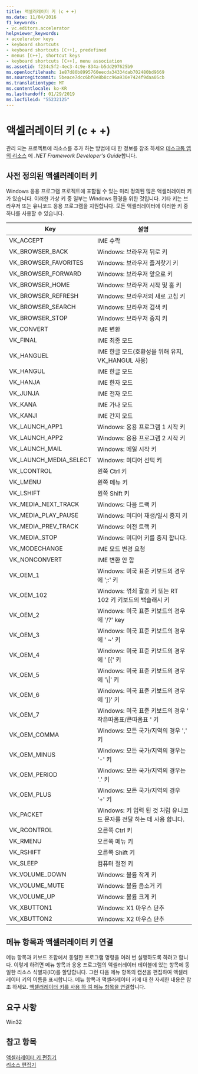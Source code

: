 ```yaml
---
title: 액셀러레이터 키 (c + +)
ms.date: 11/04/2016
f1_keywords:
- vc.editors.accelerator
helpviewer_keywords:
- accelerator keys
- keyboard shortcuts
- keyboard shortcuts [C++], predefined
- menus [C++], shortcut keys
- keyboard shortcuts [C++], menu association
ms.assetid: f234c5f2-4ec3-4c9e-834a-b5dd297625b9
ms.openlocfilehash: 1e87d80b8995760eecda34334dab702480bd9669
ms.sourcegitcommit: 5beace7dcc6bf0e8b8cc96a930e7424f9daa05cb
ms.translationtype: MT
ms.contentlocale: ko-KR
ms.lasthandoff: 01/29/2019
ms.locfileid: "55232125"
---
```

# <a name="accelerator-keys-c"></a>액셀러레이터 키 (c + +)

관리 되는 프로젝트에 리소스를 추가 하는 방법에 대 한 정보를 참조 하세요 [데스크톱 앱의 리소스](/dotnet/framework/resources/index) 에 *.NET Framework Developer's Guide*합니다.

## <a name="predefined-accelerator-keys"></a>사전 정의된 액셀러레이터 키

Windows 응용 프로그램 프로젝트에 포함될 수 있는 미리 정의된 많은 액셀러레이터 키가 있습니다. 이러한 가상 키 중 일부는 Windows 환경을 위한 것입니다. 기타 키는 브라우저 또는 유니코드 응용 프로그램을 지원합니다. 모든 액셀러레이터에 이러한 키 중 하나를 사용할 수 있습니다.

|Key|설명|
|---------|-----------------|
|VK_ACCEPT|IME 수락|
|VK_BROWSER_BACK|Windows: 브라우저 뒤로 키|
|VK_BROWSER_FAVORITES|Windows: 브라우저 즐겨찾기 키|
|VK_BROWSER_FORWARD|Windows: 브라우저 앞으로 키|
|VK_BROWSER_HOME|Windows: 브라우저 시작 및 홈 키|
|VK_BROWSER_REFRESH|Windows: 브라우저의 새로 고침 키|
|VK_BROWSER_SEARCH|Windows: 브라우저 검색 키|
|VK_BROWSER_STOP|Windows: 브라우저 중지 키|
|VK_CONVERT|IME 변환|
|VK_FINAL|IME 최종 모드|
|VK_HANGUEL|IME 한글 모드(호환성을 위해 유지, VK_HANGUL 사용)|
|VK_HANGUL|IME 한글 모드|
|VK_HANJA|IME 한자 모드|
|VK_JUNJA|IME 전자 모드|
|VK_KANA|IME 가나 모드|
|VK_KANJI|IME 간지 모드|
|VK_LAUNCH_APP1|Windows: 응용 프로그램 1 시작 키|
|VK_LAUNCH_APP2|Windows: 응용 프로그램 2 시작 키|
|VK_LAUNCH_MAIL|Windows: 메일 시작 키|
|VK_LAUNCH_MEDIA_SELECT|Windows: 미디어 선택 키|
|VK_LCONTROL|왼쪽 Ctrl 키|
|VK_LMENU|왼쪽 메뉴 키|
|VK_LSHIFT|왼쪽 Shift 키|
|VK_MEDIA_NEXT_TRACK|Windows: 다음 트랙 키|
|VK_MEDIA_PLAY_PAUSE|Windows: 미디어 재생/일시 중지 키|
|VK_MEDIA_PREV_TRACK|Windows: 이전 트랙 키|
|VK_MEDIA_STOP|Windows: 미디어 키를 중지 합니다.|
|VK_MODECHANGE|IME 모드 변경 요청|
|VK_NONCONVERT|IME 변환 안 함|
|VK_OEM_1|Windows: 미국 표준 키보드의 경우에 ';:' 키|
|VK_OEM_102|Windows: 꺾쇠 괄호 키 또는 RT 102 키 키보드의 백슬래시 키|
|VK_OEM_2|Windows: 미국 표준 키보드의 경우에 '/?' key|
|VK_OEM_3|Windows: 미국 표준 키보드의 경우에 ' ~' 키|
|VK_OEM_4|Windows: 미국 표준 키보드의 경우에 ' [{' 키|
|VK_OEM_5|Windows: 미국 표준 키보드의 경우에 '\\&#124;' 키|
|VK_OEM_6|Windows: 미국 표준 키보드의 경우에 ']}' 키|
|VK_OEM_7|Windows: 미국 표준 키보드의 경우 ' 작은따옴표/큰따옴표 ' 키|
|VK_OEM_COMMA|Windows: 모든 국가/지역의 경우 ',' 키|
|VK_OEM_MINUS|Windows: 모든 국가/지역의 경우는 '-' 키|
|VK_OEM_PERIOD|Windows: 모든 국가/지역의 경우는 '.' 키|
|VK_OEM_PLUS|Windows: 모든 국가/지역의 경우 '+' 키|
|VK_PACKET|Windows: 키 입력 된 것 처럼 유니코드 문자를 전달 하는 데 사용 합니다.|
|VK_RCONTROL|오른쪽 Ctrl 키|
|VK_RMENU|오른쪽 메뉴 키|
|VK_RSHIFT|오른쪽 Shift 키|
|VK_SLEEP|컴퓨터 절전 키|
|VK_VOLUME_DOWN|Windows: 볼륨 작게 키|
|VK_VOLUME_MUTE|Windows: 볼륨 음소거 키|
|VK_VOLUME_UP|Windows: 볼륨 크게 키|
|VK_XBUTTON1|Windows: X1 마우스 단추|
|VK_XBUTTON2|Windows: X2 마우스 단추|

## <a name="associating-an-accelerator-key-with-a-menu-item"></a>메뉴 항목과 액셀러레이터 키 연결

메뉴 항목과 키보드 조합에서 동일한 프로그램 명령을 여러 번 실행하도록 하려고 합니다. 이렇게 하려면 메뉴 항목과 응용 프로그램의 액셀러레이터 테이블에 있는 항목에 동일한 리소스 식별자(ID)를 할당합니다. 그런 다음 메뉴 항목의 캡션을 편집하여 액셀러레이터 키의 이름을 표시합니다. 메뉴 항목과 액셀러레이터 키에 대 한 자세한 내용은 참조 하세요. [액셀러레이터 키를 사용 하 여 메뉴 항목을 연결](../windows/associating-a-menu-command-with-an-accelerator-key.md)합니다.

## <a name="requirements"></a>요구 사항

Win32

## <a name="see-also"></a>참고 항목

[액셀러레이터 키 편집기](../windows/accelerator-editor.md)<br/>
[리소스 편집기](../windows/resource-editors.md)
